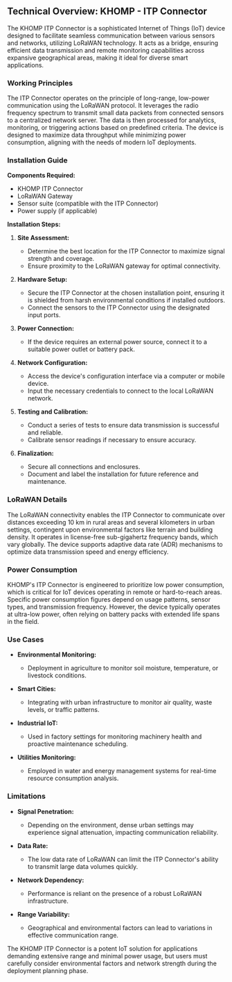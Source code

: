 ## Technical Overview: KHOMP - ITP Connector

The KHOMP ITP Connector is a sophisticated Internet of Things (IoT) device designed to facilitate seamless communication between various sensors and networks, utilizing LoRaWAN technology. It acts as a bridge, ensuring efficient data transmission and remote monitoring capabilities across expansive geographical areas, making it ideal for diverse smart applications.

### Working Principles

The ITP Connector operates on the principle of long-range, low-power communication using the LoRaWAN protocol. It leverages the radio frequency spectrum to transmit small data packets from connected sensors to a centralized network server. The data is then processed for analytics, monitoring, or triggering actions based on predefined criteria. The device is designed to maximize data throughput while minimizing power consumption, aligning with the needs of modern IoT deployments.

### Installation Guide

**Components Required:**
- KHOMP ITP Connector
- LoRaWAN Gateway
- Sensor suite (compatible with the ITP Connector)
- Power supply (if applicable)

**Installation Steps:**

1. **Site Assessment:**
   - Determine the best location for the ITP Connector to maximize signal strength and coverage.
   - Ensure proximity to the LoRaWAN gateway for optimal connectivity.

2. **Hardware Setup:**
   - Secure the ITP Connector at the chosen installation point, ensuring it is shielded from harsh environmental conditions if installed outdoors.
   - Connect the sensors to the ITP Connector using the designated input ports.

3. **Power Connection:**
   - If the device requires an external power source, connect it to a suitable power outlet or battery pack.

4. **Network Configuration:**
   - Access the device's configuration interface via a computer or mobile device.
   - Input the necessary credentials to connect to the local LoRaWAN network.

5. **Testing and Calibration:**
   - Conduct a series of tests to ensure data transmission is successful and reliable.
   - Calibrate sensor readings if necessary to ensure accuracy.

6. **Finalization:**
   - Secure all connections and enclosures.
   - Document and label the installation for future reference and maintenance.

### LoRaWAN Details

The LoRaWAN connectivity enables the ITP Connector to communicate over distances exceeding 10 km in rural areas and several kilometers in urban settings, contingent upon environmental factors like terrain and building density. It operates in license-free sub-gigahertz frequency bands, which vary globally. The device supports adaptive data rate (ADR) mechanisms to optimize data transmission speed and energy efficiency.

### Power Consumption

KHOMP's ITP Connector is engineered to prioritize low power consumption, which is critical for IoT devices operating in remote or hard-to-reach areas. Specific power consumption figures depend on usage patterns, sensor types, and transmission frequency. However, the device typically operates at ultra-low power, often relying on battery packs with extended life spans in the field.

### Use Cases

- **Environmental Monitoring:**
  - Deployment in agriculture to monitor soil moisture, temperature, or livestock conditions.
  
- **Smart Cities:**
  - Integrating with urban infrastructure to monitor air quality, waste levels, or traffic patterns.
  
- **Industrial IoT:**
  - Used in factory settings for monitoring machinery health and proactive maintenance scheduling.

- **Utilities Monitoring:**
  - Employed in water and energy management systems for real-time resource consumption analysis.

### Limitations

- **Signal Penetration:**
  - Depending on the environment, dense urban settings may experience signal attenuation, impacting communication reliability.

- **Data Rate:**
  - The low data rate of LoRaWAN can limit the ITP Connector's ability to transmit large data volumes quickly.

- **Network Dependency:**
  - Performance is reliant on the presence of a robust LoRaWAN infrastructure.

- **Range Variability:**
  - Geographical and environmental factors can lead to variations in effective communication range.

The KHOMP ITP Connector is a potent IoT solution for applications demanding extensive range and minimal power usage, but users must carefully consider environmental factors and network strength during the deployment planning phase.